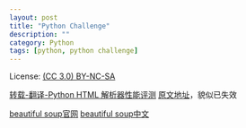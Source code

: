```yaml
---
layout: post
title: "Python Challenge"
description: ""
category: Python
tags: [python, python challenge]
---
```


License: [(CC 3.0) BY-NC-SA](http://creativecommons.org/licenses/by-nc-sa/3.0/)

[转载-翻译-Python HTML 解析器性能评测](http://simple-is-better.com/news/406)
[原文地址](http://blog.ianbicking.org/2008/03/30/python-html-parser-performance/)，貌似已失效

[beautiful soup官网](http://www.crummy.com/software/BeautifulSoup/)
[beautiful soup中文](http://www.pythonclub.org/modules/beautifulsoup/start)
